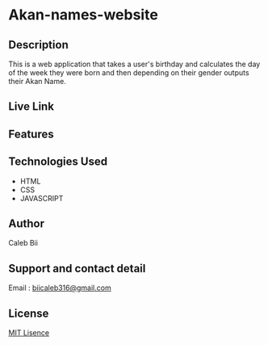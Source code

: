 # Akan-names-website

## Description
This is a  web application that takes a user's birthday and calculates the day of the week they were born and then depending on their gender outputs their Akan Name. 
## Live Link

## Features

## Technologies Used
* HTML
* CSS
* JAVASCRIPT
## Author
Caleb Bii
## Support and contact detail
Email : biicaleb316@gmail.com
## License
[MIT Lisence](https://github.com/Calebbii/Akan-names-website/blob/master/LICENSE)
